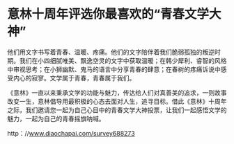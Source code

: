 # 意林十周年评选你最喜欢的“青春文学大神”

他们用文字书写着青春、温暖、疼痛。他们的文字陪伴着我们脆弱孤独的叛逆时期。我们在小四细腻唯美、飘逸空灵的文字中获取温暖；在韩少犀利、睿智的风格中审视思考；在小狮幽默、鬼马的语言中分享青春的肆意；在春树的疼痛诉说中感受内心的寂寥。文学属于青春，青春属于我们。 

《意林》一直以来秉承文学的功能与魅力，传达给人们对真善美的追求，一则故事改变一生，意林倡导用最积极的心态去面对人生，追寻目标。借此《意林》十周年之际，我们邀请您一起为自己心目中的青春文学大神投票，让我们一起感悟文学的魅力，一起为自己的青春摇旗呐喊。 

http：//www.diaochapai.com/survey688273